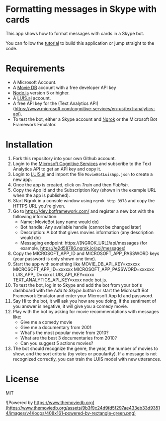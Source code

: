 # Formatting messages in Skype with cards

This app shows how to format messages with cards in a Skype bot.

You can follow the [tutorial](http://sitepoint.com) to build this application or jump straight to the code.

# Requirements
- A Microsoft Account.
- A [Movie DB](https://www.themoviedb.org) account with a free developer API key
- [Node.js](https://nodejs.org/en/download/) version 5 or higher.
- A [LUIS.ai](https://www.luis.ai) account.
- A free API key for the (Text Analytics API](https://www.microsoft.com/cognitive-services/en-us/text-analytics-api).
- To test the bot, either a Skype account and [Ngrok](https://ngrok.com/) or the Microsoft Bot Framework Emulator.

# Installation
1. Fork this repository into your own Github account.
2. Login to the [Microsoft Cognitive Services](https://www.microsoft.com/cognitive-services) and subscribe to the Text Analytics API to get an API key and copy it.
3. Login to [LUIS.ai](https://www.luis.ai) and import the file `MovieBotLuisApp.json` to create a new app.
4. Once the app is created, click on *Train* and then *Publish*.
5. Copy the App Id and the Subscription Key (shown in the example URL when the app is published).
6. Start Ngrok in a console window using `ngrok http 3978` and copy the HTTPS URL you're given.
7. Go to https://dev.botframework.com/ and register a new bot with the following information:
   - Name: MovieBot (any name would do)
   - Bot handle: Any available handle (cannot be changed later)
   - Description: A bot that gives movies information (any description would do)
   - Messaging endpoint: https://[NGROK_URL]/api/messages (for example, https://e2d58786.ngrok.io/api/messages)
8. Copy the MICROSOFT_APP_ID and MICROSOFT_APP_PASSWORD keys (your password is only shown one time).
9. Start the app with something like MOVIE_DB_API_KEY=xxxxxx MICROSOFT_APP_ID=xxxxxx MICROSOFT_APP_PASSWORD=xxxxxx LUIS_APP_ID=xxxx LUIS_API_KEY=xxxx TEXT_ANALYTICS_API_KEY=xxxx node bot.js.
10. To test the  bot, log in to Skype and add the bot from your bot's dashboard with the *Add to Skype button* or start the Microsoft Bot Framework Emulator and enter your Microsoft App Id and password.
11. Say Hi to the bot, it will ask you how are you doing, if the sentiment of you answer is negative, it will give you a comedy movie. 
12. Play with the bot by asking for movie recommendations with messages like:
    - Give me a comedy movie
    - Give me a documentary from 2001
    - What's the most popular movie from 2010?
    - What are the best 3 documentaries from 2010?
    - Can you suggest 5 actions movies?
13. The bot should recognize the genre, the year, the number of movies to show, and the sort criteria (by votes or popularity). If a message is not recognized correctly, you can train the LUIS model with new utterances. 

# License
MIT

![Powered by https://www.themoviedb.org](https://www.themoviedb.org/assets/9b3f9c24d9fd5f297ae433eb33d93514/images/v4/logos/408x161-powered-by-rectangle-green.png)

